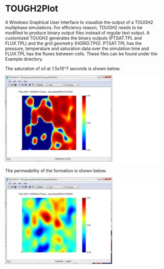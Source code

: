 # TOUGH2Plot
A Windows Graphical User Interface to visualize the output of a TOUGH2 multiphase simulations. 
For efficiency reason, TOUGH2 needs to be modified to produce binary output files instead of regular text output. A customized TOUGH2 generates the binary outputs (PTSAT.TPL and FLUX.TPL) and the grid geometry (HGRID.TPG). PTSAT.TPL has the pressure, temperature and saturation data over the simulation time and FLUX.TPL has the fluxes between cells. These files can be found under the Example directory. 

The saturation of oil at 1.5x10^7 seconds is shown below.

![Saturation_of_Oil](images/saturation_of_oil.png)



The permeability of the formation is shown below.

![Permeability](images/permeability.png)

